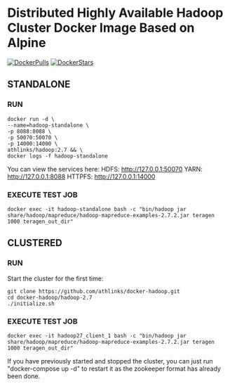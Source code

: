 # Distributed Highly Available Hadoop Cluster Docker Image Based on Alpine

[![DockerPulls](https://img.shields.io/docker/pulls/athlinks/hadoop.svg)](https://registry.hub.docker.com/u/athlinks/hadoop/)
[![DockerStars](https://img.shields.io/docker/stars/athlinks/hadoop.svg)](https://registry.hub.docker.com/u/athlinks/hadoop/)

## STANDALONE

### RUN
```
docker run -d \
--name=hadoop-standalone \
-p 8088:8088 \
-p 50070:50070 \
-p 14000:14000 \
athlinks/hadoop:2.7 && \
docker logs -f hadoop-standalone
```

You can view the services here:
HDFS: http://127.0.0.1:50070
YARN: http://127.0.0.1:8088
HTTPFS: http://127.0.0.1:14000

### EXECUTE TEST JOB
```
docker exec -it hadoop-standalone bash -c "bin/hadoop jar share/hadoop/mapreduce/hadoop-mapreduce-examples-2.7.2.jar teragen 1000 teragen_out_dir"
```

## CLUSTERED

### RUN
Start the cluster for the first time:
```
git clone https://github.com/athlinks/docker-hadoop.git
cd docker-hadoop/hadoop-2.7
./initialize.sh
```

### EXECUTE TEST JOB
```
docker exec -it hadoop27_client_1 bash -c "bin/hadoop jar share/hadoop/mapreduce/hadoop-mapreduce-examples-2.7.2.jar teragen 1000 teragen_out_dir"
```

If you have previously started and stopped the cluster, you can just run "docker-compose up -d" to restart it as the zookeeper format has already been done.
